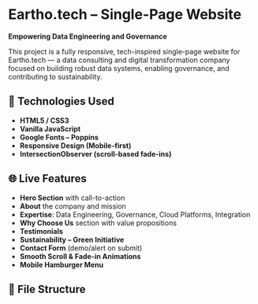 # Eartho.tech – Single-Page Website

**Empowering Data Engineering and Governance**

This project is a fully responsive, tech-inspired single-page website for Eartho.tech — a data consulting and digital transformation company focused on building robust data systems, enabling governance, and contributing to sustainability.

## 🔧 Technologies Used

- **HTML5 / CSS3**
- **Vanilla JavaScript**
- **Google Fonts – Poppins**
- **Responsive Design (Mobile-first)**
- **IntersectionObserver (scroll-based fade-ins)**

## 🌐 Live Features

- **Hero Section** with call-to-action
- **About** the company and mission
- **Expertise**: Data Engineering, Governance, Cloud Platforms, Integration
- **Why Choose Us** section with value propositions
- **Testimonials**
- **Sustainability – Green Initiative**
- **Contact Form** (demo/alert on submit)
- **Smooth Scroll & Fade-in Animations**
- **Mobile Hamburger Menu**

## 📁 File Structure

